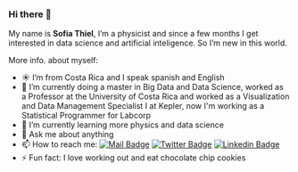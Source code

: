 ### Hi there 👋

My name is **Sofia Thiel**, I’m a physicist and since a few months I get interested in data science and artificial inteligence. 
So I’m new in this world.


More info. about myself:

- :sunny: I’m from Costa Rica and I speak spanish and English
- 🔭 I’m currently doing a master in Big Data and Data Science, worked as a Professor at the University of Costa Rica and worked as a Visualization and Data Management Specialist I at Kepler, now I'm working as a Statistical Programmer for Labcorp
- 🌱 I’m currently learning more physics and data science 
- 💬 Ask me about anything 
- 📫 How to reach me: 
[![Mail Badge](https://img.shields.io/badge/-sthielp-c0392b?style=flat&labelColor=c0392b&logo=gmail&logoColor=white)](mailto:sthielp@gmail.com)
[![Twitter Badge](https://img.shields.io/badge/-@SofiThiel-1ca0f1?style=flat&labelcolor=1ca0f1&logo=twitter&logoColor=white&link=https://twitter.com/SofiThiel)](https://twitter.com/SofiThiel)
[![Linkedin Badge](https://img.shields.io/badge/-SofiaThiel-0e76a8?style=flat&labelcolor=0e76a8&logo=linkedin&logoColor=white&link=https://www.linkedin.com/in/sof%C3%ADa-thiel-pizarro-939602206/)](https://www.linkedin.com/in/sof%C3%ADa-thiel-pizarro-939602206/)
- ⚡ Fun fact: I love working out and eat chocolate chip cookies


